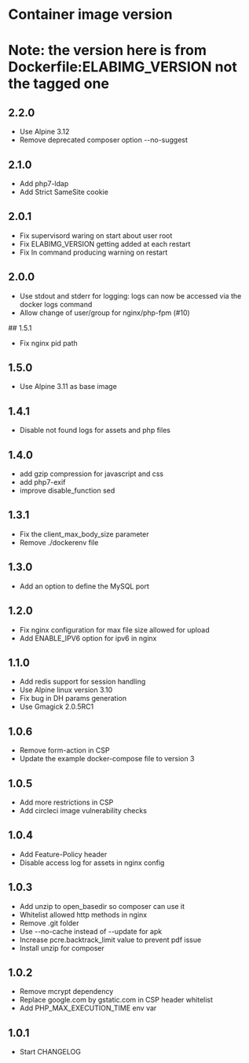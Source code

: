 # Container image version
# Note: the version here is from Dockerfile:ELABIMG_VERSION not the tagged one

## 2.2.0
* Use Alpine 3.12
* Remove deprecated composer option --no-suggest

## 2.1.0

* Add php7-ldap
* Add Strict SameSite cookie

## 2.0.1

* Fix supervisord waring on start about user root
* Fix ELABIMG_VERSION getting added at each restart
* Fix ln command producing warning on restart

## 2.0.0

* Use stdout and stderr for logging: logs can now be accessed via the docker logs command
* Allow change of user/group for nginx/php-fpm (#10)

## 1.5.1

* Fix nginx pid path

## 1.5.0

* Use Alpine 3.11 as base image

## 1.4.1

* Disable not found logs for assets and php files

## 1.4.0

* add gzip compression for javascript and css
* add php7-exif
* improve disable_function sed

## 1.3.1

* Fix the client_max_body_size parameter
* Remove ./dockerenv file

## 1.3.0

* Add an option to define the MySQL port

## 1.2.0

* Fix nginx configuration for max file size allowed for upload
* Add ENABLE_IPV6 option for ipv6 in nginx

## 1.1.0

* Add redis support for session handling
* Use Alpine linux version 3.10
* Fix bug in DH params generation
* Use Gmagick 2.0.5RC1

## 1.0.6

* Remove form-action in CSP
* Update the example docker-compose file to version 3

## 1.0.5

* Add more restrictions in CSP
* Add circleci image vulnerability checks

## 1.0.4

* Add Feature-Policy header
* Disable access log for assets in nginx config

## 1.0.3

* Add unzip to open_basedir so composer can use it
* Whitelist allowed http methods in nginx
* Remove .git folder
* Use --no-cache instead of --update for apk
* Increase pcre.backtrack_limit value to prevent pdf issue
* Install unzip for composer

## 1.0.2

* Remove mcrypt dependency
* Replace google.com by gstatic.com in CSP header whitelist
* Add PHP_MAX_EXECUTION_TIME env var

## 1.0.1

* Start CHANGELOG
